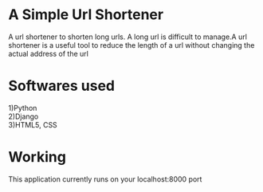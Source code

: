 # A Simple Url Shortener
A url shortener to shorten long urls. A long url is difficult to manage.A url shortener is a useful 
tool to reduce the length of a url without changing the actual address of the url
# Softwares used
1)Python  
2)Django  
3)HTML5, CSS  


# Working

This application currently runs on your localhost:8000 port 
